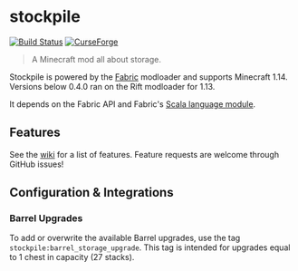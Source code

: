 # stockpile

[![Build Status](https://travis-ci.org/branchpanic/stockpile.svg?branch=master)](https://travis-ci.org/branchpanic/stockpile)
[![CurseForge](http://cf.way2muchnoise.eu/versions/stockpile_latest.svg?style=flat)](https://minecraft.curseforge.com/projects/stockpile)

> A Minecraft mod all about storage.

Stockpile is powered by the [Fabric](https://fabricmc.net/) modloader and supports Minecraft 1.14. Versions below 0.4.0
ran on the Rift modloader for 1.13.

It depends on the Fabric API and Fabric's [Scala language module](https://github.com/FabricMC/fabric-language-scala).

## Features

See the [wiki](https://github.com/notjoe7F/stockpile/wiki) for a list of features. Feature requests are welcome through
GitHub issues!

## Configuration & Integrations

### Barrel Upgrades

To add or overwrite the available Barrel upgrades, use the tag `stockpile:barrel_storage_upgrade`. This tag is intended
for upgrades equal to 1 chest in capacity (27 stacks).
